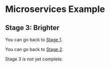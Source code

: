 # Microservices Example

## Stage 3: Brighter

You can go back to [Stage 1](https://github.com/DevJonny/MicroserviceExample/tree/stage1).

You can go back to [Stage 2](https://github.com/DevJonny/MicroserviceExample/tree/stage2).

Stage 3 is not yet complete.
